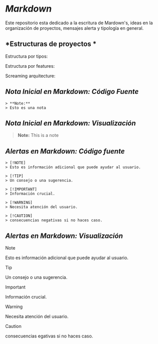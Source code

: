 # *Markdown*
Este repositorio esta dedicado a la escritura de Mardown's, ideas en la organización de proyectos, mensajes alerta y tipología en general.

## *Estructuras de proyectos *
Estructura por tipos:

Estructura por features: 

Screaming arquitecture:


## *Nota Inicial en Markdown: Código Fuente*
    > **Note:**
    > Esto es una nota

## *Nota Inicial en Markdown: Visualización*
> **Note:**
> This is a note

## *Alertas en Markdown: Código fuente*

    > [!NOTE]
    > Esto es información adicional que puede ayudar al usuario.

    > [!TIP]
    > Un consejo o una sugerencia.

    > [!IMPORTANT]
    > Información crucial.

    > [!WARNING]
    > Necesita atención del usuario.

    > [!CAUTION]
    > consecuencias negativas si no haces caso.


## *Alertas en Markdown: Visualización*

> [!NOTE]
> Esto es información adicional que puede ayudar al usuario.

> [!TIP]
> Un consejo o una sugerencia.

> [!IMPORTANT]
> Información crucial.

> [!WARNING]
> Necesita atención del usuario.

> [!CAUTION]
> consecuencias egativas si no haces caso.

